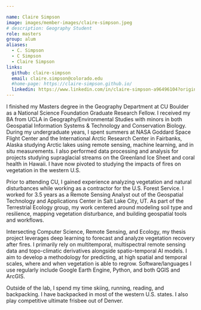 ```yaml
---

name: Claire Simpson
image: images/member-images/claire-simpson.jpeg
# description: Geography Student
role: masters
group: alum
aliases:
  - C. Simpson
  - C Simpson
  - Claire Simpson
links:
  github: claire-simpson
  email: claire.simpson@colorado.edu
  #home-page: https://claire-simpson.github.io/
  linkedin: https://www.linkedin.com/in/claire-simpson-a96496104?original_referer=https%3A%2F%2Fwww.google.com%2F
---
```


I finished my Masters degree in the Geography Department at CU Boulder as a National Science Foundation Graduate Research Fellow. I received my BA from UCLA in Geography/Environmental Studies with minors in both Geospatial Information Systems & Technology and Conservation Biology. During my undergraduate years, I spent summers at NASA Goddard Space Flight Center and the International Arctic Research Center in Fairbanks, Alaska studying Arctic lakes using remote sensing, machine learning, and in situ measurements. I also performed data processing and analysis for projects studying supraglacial streams on the Greenland Ice Sheet and coral health in Hawaii. I have now pivoted to studying the impacts of fires on vegetation in the western U.S. 

Prior to attending CU, I gained experience analyzing vegetation and natural disturbances while working as a contractor for the U.S. Forest Service. I worked for 3.5 years as a Remote Sensing Analyst out of the Geospatial Technology and Applications Center in Salt Lake City, UT. As part of the Terrestrial Ecology group, my work centered around modeling soil type and resilience, mapping vegetation disturbance, and building geospatial tools and workflows. 

Intersecting Computer Science, Remote Sensing, and Ecology, my thesis project leverages deep learning to forecast and analyze vegetation recovery after fires. I primarily rely on multitemporal, multispectral remote sensing data and topo-climatic derivatives alongside spatio-temporal AI models. I aim to develop a methodology for predicting, at high spatial and temporal scales, where and when vegetation is able to regrow. Software/languages I use regularly include Google Earth Engine, Python, and both QGIS and ArcGIS.

Outside of the lab, I spend my time skiing, running, reading, and backpacking. I have backpacked in most of the western U.S. states. I also play competitive ultimate frisbee out of Denver.
